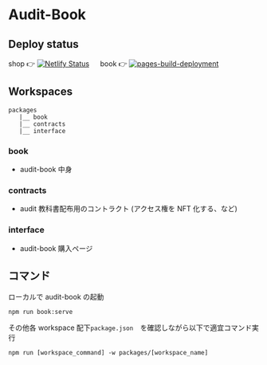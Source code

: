 # Audit-Book

## Deploy status

shop 👉 [![Netlify Status](https://api.netlify.com/api/v1/badges/6020cc52-cd5d-413c-aa1d-633c9216c549/deploy-status)](https://app.netlify.com/sites/audit-book/deploys) &emsp; book 👉 [![pages-build-deployment](https://github.com/unchain-tech/audit-book/actions/workflows/pages/pages-build-deployment/badge.svg)](https://github.com/unchain-tech/audit-book/actions/workflows/pages/pages-build-deployment)

## Workspaces

```
packages
   |__ book
   |__ contracts
   |__ interface
```

### book

- audit-book 中身

### contracts

- audit 教科書配布用のコントラクト (アクセス権を NFT 化する、など)

### interface

- audit-book 購入ページ

## コマンド

ローカルで audit-book の起動

```bash
npm run book:serve
```

その他各 workspace 配下`package.json`　を確認しながら以下で適宜コマンド実行

```
npm run [workspace_command] -w packages/[workspace_name]
```

